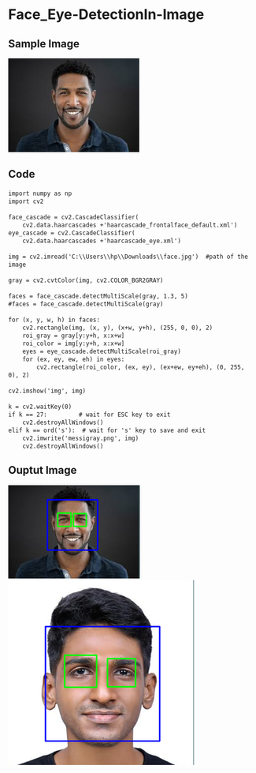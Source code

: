 # Face_Eye-DetectionIn-Image

## Sample Image

<img src="face.jpg">


## Code

    import numpy as np
    import cv2

    face_cascade = cv2.CascadeClassifier(
        cv2.data.haarcascades +'haarcascade_frontalface_default.xml')
    eye_cascade = cv2.CascadeClassifier(
        cv2.data.haarcascades +'haarcascade_eye.xml')

    img = cv2.imread('C:\\Users\\hp\\Downloads\\face.jpg')  #path of the image

    gray = cv2.cvtColor(img, cv2.COLOR_BGR2GRAY)   

    faces = face_cascade.detectMultiScale(gray, 1.3, 5)
    #faces = face_cascade.detectMultiScale(gray)

    for (x, y, w, h) in faces:
        cv2.rectangle(img, (x, y), (x+w, y+h), (255, 0, 0), 2)
        roi_gray = gray[y:y+h, x:x+w]
        roi_color = img[y:y+h, x:x+w]
        eyes = eye_cascade.detectMultiScale(roi_gray)
        for (ex, ey, ew, eh) in eyes:
            cv2.rectangle(roi_color, (ex, ey), (ex+ew, ey+eh), (0, 255, 0), 2)

    cv2.imshow('img', img)

    k = cv2.waitKey(0)
    if k == 27:         # wait for ESC key to exit
        cv2.destroyAllWindows()
    elif k == ord('s'):  # wait for 's' key to save and exit
        cv2.imwrite('messigray.png', img)
        cv2.destroyAllWindows()
## Ouptut Image

<img src="Capture.PNG">
<img src="Capture1.PNG">
